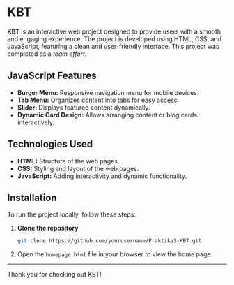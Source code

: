 # KBT

**KBT** is an interactive web project designed to provide users with a smooth and engaging experience. The project is developed using HTML, CSS, and JavaScript, featuring a clean and user-friendly interface. This project was completed as a *team effort*.

## JavaScript Features

- **Burger Menu:** Responsive navigation menu for mobile devices.  
- **Tab Menu:** Organizes content into tabs for easy access.  
- **Slider:** Displays featured content dynamically.  
- **Dynamic Card Design:** Allows arranging content or blog cards interactively.

## Technologies Used

- **HTML:** Structure of the web pages.  
- **CSS:** Styling and layout of the web pages.  
- **JavaScript:** Adding interactivity and dynamic functionality.

## Installation

To run the project locally, follow these steps:

1. **Clone the repository**
   ```bash
   git clone https://github.com/yourusername/Praktika3-KBT.git

2. Open the `homepage.html` file in your browser to view the home page.

---  
Thank you for checking out KBT!
